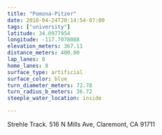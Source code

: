 ```yaml
---
title: "Pomona-Pitzer"
date: 2018-04-24T20:14:54-07:00
tags: ["university"]
latitude: 34.0977954
longitude: -117.7078088
elevation_meters: 367.11
distance_meters: 400.00
lap_lanes: 8
home_lanes: 8
surface_type: artificial
surface_color: blue
turn_diameter_meters: 72.78
turn_radius_b_meters: 36.72
steeple_water_location: inside

---
```

Strehle Track. 516 N Mills Ave, Claremont, CA 91711
<!--more-->

